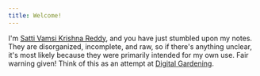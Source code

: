 ```yaml
---
title: Welcome!
---
```


I'm [Satti Vamsi Krishna Reddy](https://vamsi3.github.io/), and you have just stumbled upon my notes. They are disorganized, incomplete, and raw, so if there's anything unclear, it's most likely because they were primarily intended for my own use. Fair warning given! Think of this as an attempt at [Digital Gardening](https://www.google.com/search?q=What+are+Digital+Gardens%3F).
